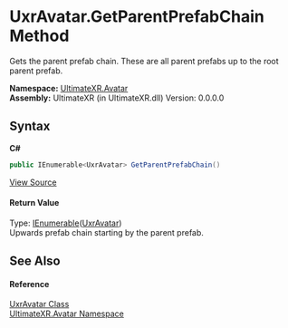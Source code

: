 # UxrAvatar.GetParentPrefabChain Method 
 

Gets the parent prefab chain. These are all parent prefabs up to the root parent prefab.

**Namespace:**&nbsp;<a href="N_UltimateXR_Avatar">UltimateXR.Avatar</a><br />**Assembly:**&nbsp;UltimateXR (in UltimateXR.dll) Version: 0.0.0.0

## Syntax

**C#**<br />
``` C#
public IEnumerable<UxrAvatar> GetParentPrefabChain()
```

<a href="UltimateXR/Scripts/Avatar/UxrAvatar.cs" rel="noopener noreferrer" title="View the source code">View Source</a><br />

#### Return Value
Type: <a href="https://docs.microsoft.com/dotnet/api/system.collections.generic.ienumerable-1" target="_blank" rel="noopener noreferrer">IEnumerable</a>(<a href="T_UltimateXR_Avatar_UxrAvatar">UxrAvatar</a>)<br />Upwards prefab chain starting by the parent prefab.

## See Also


#### Reference
<a href="T_UltimateXR_Avatar_UxrAvatar">UxrAvatar Class</a><br /><a href="N_UltimateXR_Avatar">UltimateXR.Avatar Namespace</a><br />
